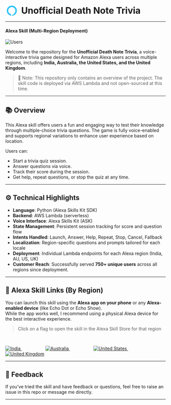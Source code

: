 
<h1 style="display: flex; align-items: center; gap: 10px; margin: 0;">
  <img
    src="https://github.com/ManasiBhosale/Unofficial-Death-Note-Trivia/blob/e5651296a1c4ad56619b9cddd460899754bb9799/images/alexa.png"
    alt="Alexa Emoji"
    width="40"
    height="40"
    align="absmiddle"
  />
  Unofficial Death Note Trivia
</h1>

---

#### Alexa Skill (Multi-Region Deployment)

![Users](https://img.shields.io/badge/750%2B_Users-Reached_across_4_countries-00caff?style=flat&logo=audacity&logoColor=white&labelColor=808080)




Welcome to the repository for the **Unofficial Death Note Trivia**, a voice-interactive trivia game designed for Amazon Alexa users across multiple regions, including **India, Australia, the United States, and the United Kingdom**.

> 🚨 Note: This repository only contains an overview of the project. The skill code is deployed via AWS Lambda and not open-sourced at this time.

---

## 📚 Overview

This Alexa skill offers users a fun and engaging way to test their knowledge through multiple-choice trivia questions. The game is fully voice-enabled and supports regional variations to enhance user experience based on location.

Users can:
- Start a trivia quiz session.
- Answer questions via voice.
- Track their score during the session.
- Get help, repeat questions, or stop the quiz at any time.

---

## ⚙️ Technical Highlights

- **Language**: Python (Alexa Skills Kit SDK)
- **Backend**: AWS Lambda (serverless)
- **Voice Interface**: Alexa Skills Kit (ASK)
- **State Management**: Persistent session tracking for score and question flow
- **Intents Handled**: Launch, Answer, Help, Repeat, Stop, Cancel, Fallback
- **Localization**: Region-specific questions and prompts tailored for each locale
- **Deployment**: Individual Lambda endpoints for each Alexa region (India, AU, US, UK)
- **Customer Reach**: Successfully served **750+ unique users** across all regions since deployment.


---
## 🔗 Alexa Skill Links (By Region)

You can launch this skill using the **Alexa app on your phone** or any **Alexa-enabled device** (like Echo Dot or Echo Show).  
While the app works well, I recommend using a physical Alexa device for the best interactive experience.


>Click on a flag to open the skill in the Alexa Skill Store for that region 

<br>

<p>
  <a href="https://www.amazon.in/dp/B08BLB82Q2" target="_blank" rel="noopener noreferrer">
    <img src="https://flagcdn.com/w40/in.png" alt="India" width="60" height="30" />
  </a>
  <img src="https://via.placeholder.com/30x1/ffffff/ffffff.png" alt="" width="70" height="1" />
  <a href="https://www.amazon.com.au/dp/B08BLB82Q2" target="_blank" rel="noopener noreferrer">
    <img src="https://flagcdn.com/w40/au.png" alt="Australia" width="60"  />
  </a>
  <img src="https://via.placeholder.com/30x1/ffffff/ffffff.png" alt="" width="70" height="1" />
  <a href="https://www.amazon.com/dp/B08BLB82Q2" target="_blank" rel="noopener noreferrer">
    <img src="https://flagcdn.com/w40/us.png" alt="United States" width="60"  />
  </a>
  <img src="https://via.placeholder.com/30x1/ffffff/ffffff.png" alt="" width="70" height="1" />
  <a href="https://www.amazon.co.uk/dp/B08BLB82Q2" target="_blank" rel="noopener noreferrer">
    <img src="https://flagcdn.com/w40/gb.png" alt="United Kingdom" width="60"  />
  </a>
</p>


---



## 📩 Feedback

If you’ve tried the skill and have feedback or questions, feel free to raise an issue in this repo or message me directly.

---


